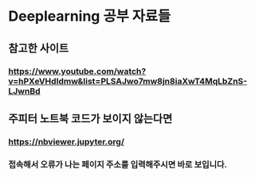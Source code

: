 Deeplearning 공부 자료들
========================


## 참고한 사이트
### https://www.youtube.com/watch?v=hPXeVHdIdmw&list=PLSAJwo7mw8jn8iaXwT4MqLbZnS-LJwnBd



## 주피터 노트북 코드가 보이지 않는다면
### https://nbviewer.jupyter.org/
### 접속해서 오류가 나는 페이지 주소를 입력해주시면 바로 보입니다.
